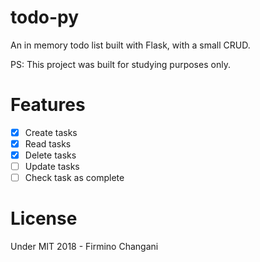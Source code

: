 # todo-py

An in memory todo list built with Flask, with a small CRUD.

PS: This project was built for studying purposes only. 

# Features

- [X] Create tasks
- [X] Read tasks
- [X] Delete tasks
- [ ] Update tasks
- [ ] Check task as complete

# License

Under MIT 2018 - Firmino Changani